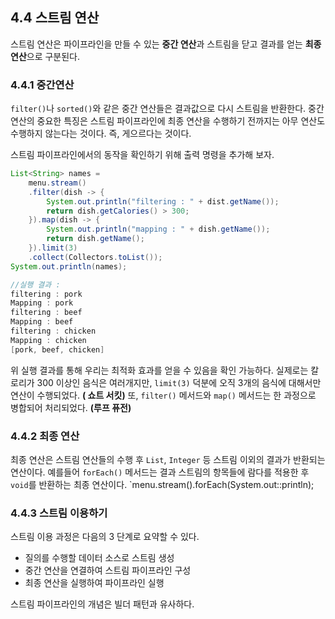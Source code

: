 ## 4.4 스트림 연산

스트림 연산은 파이프라인을 만들 수 있는 **중간 연산**과 스트림을 닫고 결과를 얻는 **최종 연산**으로 구분된다. 

### 4.4.1 중간연산

`filter()`나 `sorted()`와 같은 중간 연산들은 결과값으로 다시 스트림을 반환한다. 
중간 연산의 중요한 특징은 스트림 파이프라인에 최종 연산을 수행하기 전까지는 아무 연산도 수행하지 않는다는 것이다. 즉, 게으르다는 것이다. 

스트림 파이프라인에서의 동작을 확인하기 위해 출력 명령을 추가해 보자.
```java
List<String> names =
	menu.stream()
	.filter(dish -> {
		System.out.println("filtering : " + dist.getName());
		return dish.getCalories() > 300;	
	}).map(dish -> {
		System.out.println("mapping : " + dish.getName());
		return dish.getName();
	}).limit(3)
	.collect(Collectors.toList());  
System.out.println(names);

//실행 결과 : 
filtering : pork
Mapping : pork
filtering : beef
Mapping : beef
filtering : chicken
Mapping : chicken
[pork, beef, chicken]
```

위 실행 결과를 통해 우리는 최적화 효과를 얻을 수 있음을 확인 가능하다. 
실제로는 칼로리가 300 이상인 음식은 여러개지만, `limit(3)` 덕분에 오직 3개의 음식에 대해서만 연산이 수행되었다. **( 쇼트 서킷)**
또, `filter()` 메서드와 `map()` 메서드는 한 과정으로 병합되어 처리되었다. **(루프 퓨전)**

### 4.4.2 최종 연산

최종 연산은 스트림 연산들의 수행 후 `List`, `Integer`  등 스트림 이외의 결과가 반환되는 연산이다. 예를들어  `forEach()` 메서드는 결과 스트림의 항목들에 람다를 적용한 후 `void`를 반환하는 최종 연산이다. 
`menu.stream().forEach(System.out::println);

### 4.4.3 스트림 이용하기

스트림 이용 과정은 다음의 3 단계로 요약할 수 있다. 
- 질의를 수행할 데이터 소스로 스트림 생성
- 중간 연산을 연결하여 스트림 파이프라인 구성
- 최종 연산을 실행하여 파이프라인 실행

스트림 파이프라인의 개념은 빌더 패턴과 유사하다. 
